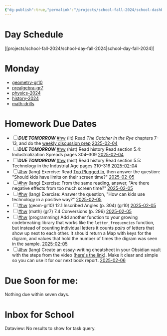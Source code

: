 ```yaml
---
{"dg-publish":true,"permalink":"/projects/school-fall-2024/school-dashboard/"}
---
```



# Day Schedule

[[projects/school-fall-2024/school-day-fall-2024\|school-day-fall-2024]]

<span><span><span alt="school-day-fall-2024 > Monday" src="school-day-fall-2024#Monday" class="internal-embed markdown-embed inline-embed is-loaded"><div class="markdown-embed-title"></div><div class="markdown-preview-view markdown-rendered show-indentation-guide"><h1 data-heading="Monday" dir="auto">Monday</h1>
<ul>
<li dir="auto"><a data-href="geometry-gr10" href="geometry-gr10" class="internal-link" target="_blank" rel="noopener nofollow">geometry-gr10</a></li>
<li dir="auto"><a data-href="prealgebra-gr7" href="prealgebra-gr7" class="internal-link" target="_blank" rel="noopener nofollow">prealgebra-gr7</a></li>
<li dir="auto"><a data-href="physics-2024" href="physics-2024" class="internal-link" target="_blank" rel="noopener nofollow">physics-2024</a></li>
<li dir="auto"><a data-href="history-2024" href="history-2024" class="internal-link" target="_blank" rel="noopener nofollow">history-2024</a></li>
<li dir="auto"><a data-href="math-drills" href="math-drills" class="internal-link" target="_blank" rel="noopener nofollow">math-drills</a></li>
</ul></div></span></span></span>

# Homework Due Dates

<div><ul class="contains-task-list"><li data-task=" " class="dataview task-list-item"><input type="checkbox" class="dataview task-list-item-checkbox"><span><strong><em>DUE TOMORROW</em></strong> <a href="#hw" class="tag" target="_blank" rel="noopener nofollow">#hw</a> (lit) Read <em>The Catcher in the Rye</em> chapters 7-13, and do the <a data-tooltip-position="top" aria-label="https://school.ginosterous.com/projects/school-fall-2024/language/catcher-in-the-rye" rel="noopener nofollow" class="external-link" href="https://school.ginosterous.com/projects/school-fall-2024/language/catcher-in-the-rye" target="_blank">weekly discussion prep</a> <a data-href="2025-02-04" href="2025-02-04" class="internal-link" target="_blank" rel="noopener nofollow">2025-02-04</a></span></li><li data-task=" " class="dataview task-list-item"><input type="checkbox" class="dataview task-list-item-checkbox"><span><strong><em>DUE TOMORROW</em></strong> <a href="#hw" class="tag" target="_blank" rel="noopener nofollow">#hw</a> (hist) Read history  Read section 5.4: Industrialization Spreads pages 304–309 <a data-href="2025-02-04" href="2025-02-04" class="internal-link" target="_blank" rel="noopener nofollow">2025-02-04</a></span></li><li data-task=" " class="dataview task-list-item"><input type="checkbox" class="dataview task-list-item-checkbox"><span><strong><em>DUE TOMORROW</em></strong> <a href="#hw" class="tag" target="_blank" rel="noopener nofollow">#hw</a> (hist) Read history  Read section 5.5: Technology in the Industrial Age pages 310–316 <a data-href="2025-02-04" href="2025-02-04" class="internal-link" target="_blank" rel="noopener nofollow">2025-02-04</a></span></li><li data-task=" " class="dataview task-list-item"><input type="checkbox" class="dataview task-list-item-checkbox"><span><a href="#hw" class="tag" target="_blank" rel="noopener nofollow">#hw</a> (lang) Exercise: Read <a data-tooltip-position="top" aria-label="https://school.ginosterous.com/projects/school-fall-2024/language/lessons/ace-5-explain-why" rel="noopener nofollow" class="external-link" href="https://school.ginosterous.com/projects/school-fall-2024/language/lessons/ace-5-explain-why" target="_blank">Too Plugged In</a>, then answer the question: "Should kids have limits on their screen time?" <a data-href="2025-02-05" href="2025-02-05" class="internal-link" target="_blank" rel="noopener nofollow">2025-02-05</a></span></li><li data-task=" " class="dataview task-list-item"><input type="checkbox" class="dataview task-list-item-checkbox"><span><a href="#hw" class="tag" target="_blank" rel="noopener nofollow">#hw</a> (lang) Exercise: From the same reading, answer, "Are there negative effects from too much screen time?" <a data-href="2025-02-05" href="2025-02-05" class="internal-link" target="_blank" rel="noopener nofollow">2025-02-05</a></span></li><li data-task=" " class="dataview task-list-item"><input type="checkbox" class="dataview task-list-item-checkbox"><span><a href="#hw" class="tag" target="_blank" rel="noopener nofollow">#hw</a> (lang) Exercise: Answer the question, "How can kids use technology in a positive way?" <a data-href="2025-02-05" href="2025-02-05" class="internal-link" target="_blank" rel="noopener nofollow">2025-02-05</a></span></li><li data-task=" " class="dataview task-list-item"><input type="checkbox" class="dataview task-list-item-checkbox"><span><a href="#hw" class="tag" target="_blank" rel="noopener nofollow">#hw</a> (geom-gr10) 12.1 Inscribed Angles  (p. 304) (gr10) <a data-href="2025-02-05" href="2025-02-05" class="internal-link" target="_blank" rel="noopener nofollow">2025-02-05</a></span></li><li data-task=" " class="dataview task-list-item"><input type="checkbox" class="dataview task-list-item-checkbox"><span><a href="#hw" class="tag" target="_blank" rel="noopener nofollow">#hw</a> (math) (gr7) 7.4 Conversions (p. 296) <a data-href="2025-02-05" href="2025-02-05" class="internal-link" target="_blank" rel="noopener nofollow">2025-02-05</a></span></li><li data-task=" " class="dataview task-list-item"><input type="checkbox" class="dataview task-list-item-checkbox"><span><a href="#hw" class="tag" target="_blank" rel="noopener nofollow">#hw</a> (programming) Add another function to your growing codebreaking library that works like the <code>letter_frequencies</code> function, but instead of counting individual letters it counts <em>pairs</em> of letters that show up next to each other. It should return a Map with keys for the digram, and values that hold the number of times the digram was seen in the sample. <a data-href="2025-02-05" href="2025-02-05" class="internal-link" target="_blank" rel="noopener nofollow">2025-02-05</a></span></li><li data-task=" " class="dataview task-list-item"><input type="checkbox" class="dataview task-list-item-checkbox"><span><a href="#hw" class="tag" target="_blank" rel="noopener nofollow">#hw</a> (lang) Create an essay-writing cheatsheet in your Obsidian vault with the steps from the video (<a data-tooltip-position="top" aria-label="https://www.youtube.com/watch?v=Idb86apbrbY&amp;list=PLY2iGpRrMhnGuZTxNoWT7o-YAlv4hFYsQ&amp;index=26&amp;pp=iAQB" rel="noopener nofollow" class="external-link" href="https://www.youtube.com/watch?v=Idb86apbrbY&amp;list=PLY2iGpRrMhnGuZTxNoWT7o-YAlv4hFYsQ&amp;index=26&amp;pp=iAQB" target="_blank">here's the link</a>). Make it clear and simple so you can use it for our next book report. <a data-href="2025-02-06" href="2025-02-06" class="internal-link" target="_blank" rel="noopener nofollow">2025-02-06</a></span></li></ul></div>


# Due Soon for me:

<p><span>Nothing due within seven days.</span></p>

# Inbox for School
<div><div class="dataview dataview-error-box"><p class="dataview dataview-error-message">Dataview: No results to show for task query.</p></div></div>